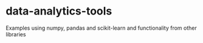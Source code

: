 # data-analytics-tools
Examples using numpy, pandas and scikit-learn and functionality from other libraries
